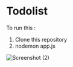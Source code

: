 # Todolist
To run this :
1) Clone this repository
2) nodemon app.js

![Screenshot (2)](https://user-images.githubusercontent.com/100773023/195288941-7ac9567a-62a3-4453-9233-ca97f5daed76.png)
